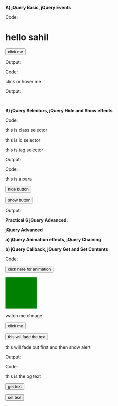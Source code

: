 **A) jQuery Basic, jQuery Events** 

Code:                                               

<!DOCTYPE html> 

<html lang="en"> 

<head> 

   <meta charset="UTF-8"> 

  <meta name="viewport" content="width=device-width, initial-scale=1.0"> 

   <title>basic j query</title> 

   <script src="https://code.jquery.com/jquery-3.6.0.min.js"></script> 

</head> 

<body> 

   <h1>hello sahil</h1> 

   <button id="bt1">click me</button> 

   <script> 

      $(document).ready(function(){ 

           $("#bt1").click(function(){ 

               $("h1").text("welcome to our page"); 

           }); 

    }); 

   </script> 

</body> 

</html> 

Output: 

                

Code: 

<!DOCTYPE html> 

<html lang="en"> 

<head> 

   <meta charset="UTF-8"> 

  <meta name="viewport" content="width=device-width, initial-scale=1.0"> 

   <title>events</title> 
   <script src="https://code.jquery.com/jquery-3.6.0.min.js"></script> 

</head> 

<body> 

   <p id="para">click or hover me</p> 

   <script> 

       $(document).ready(function(){ 

          $("#para").click(function(){ 

             $(this).css("color","green"); 

         }); 

         $("#para").mouseenter(function(){ 

             $(this).css("background","red"); 

           }); 

          $("#para").mouseleave(function(){ 

              $(this).css("background","white"); 

          }); 

       }); 

   </script> 

</body> 

</html> 

Output: 

&nbsp;

**B) jQuery Selectors, jQuery Hide and Show effects** 

Code: 

<!DOCTYPE html> 

<html lang="en"> 

<head> 

   <meta charset="UTF-8"> 

   <meta name="viewport" content="width=device-width, initial-scale=1.0"> 
   <title>selector</title> 

  <script src="https://code.jquery.com/jquery-3.6.0.min.js"></script> 

</head> 

<body> 

   <p class="cl1">this is class selector</p> 

  <p id="id1">this is id selector</p> 

  <p> this is tag selector</p> 

  <script> 

      $(document).ready(function(){ 

         $(".cl1").css("color","red"); 

         $("#id1").css("font-size","20px"); 

         $("p").css("font-weight","bold"); 

    });   </script> 

</body> 

</html> 

Output: 


Code: 

<!DOCTYPE html> 

<html lang="en"> 

<head> 

   <meta charset="UTF-8"> 

   <meta name="viewport" content="width=device-width, initial-scale=1.0"> 

   <title>hind and show</title> 

   <script src="https://code.jquery.com/jquery-3.6.0.min.js"></script> 

</head> 

<body> 

   <p id="text1">this is a para</p> 

   <button id="hide">hide button</button> 

   <button id="show">show button</button> 

   <script> 

      $(document).ready(function(){ 

        $("#hide").click(function(){ 

             $("#text1").hide(); 

        }); 

         $("#show").click(function(){ 

             $("#text1").show(); 

          }); 

      }); 

  </script> 

</body> 

</html> 

Output: 

              

**Practical 6 jQuery Advanced:**



**jQuery Advanced** 

**a) jQuery Animation effects, jQuery Chaining**  

**b) jQuery Callback, jQuery Get and Set Contents**


Code: 

<!DOCTYPE html> 

<html lang="en"> 

<head> 



  <title>animation</title> 

   <script src="https://code.jquery.com/jquery-3.6.0.min.js"></script> 
   <style> 
      #box{ 

          height: 100px; 

          width: 100px; 

         background-color: green; 

        position: relative;      } 

  </style> 

</head> 

<body> 

   <button id="bt">click here for animation</button> 

  <div id="box"></div> 

   <script> 

      $(document).ready(function(){ 

          $("#bt").click(function(){ 

             $("#box").animate({ 

                 left:'250px', 

                 height:'150px', 
                 width:'300px', 

                opacity:'0.1' 

            },1000); 

        }); 

     }); 
  </script> 

</body> 

</html> 



<!DOCTYPE html> 

<html lang="en"> 

<head> 


   <title>channing</title> 

  <script src="https://code.jquery.com/jquery-3.6.0.min.js"></script> 

</head> 

<body> 

   <p id="text">watch me chnage</p> 

   <button id="chain">click me</button> 



   <script> 

       $(document).ready(function(){ 

          $("#chain").click(function(){ 

              $("#text").css("color","red").slideUp(1000).slideDown(1000).fadeOut(1000).fadeIn(1000); 

          }); 

     }); 

 </script> 

 </script> 

</body> 

</html> 


<!DOCTYPE html> 

<html lang="en"> 

<head> 



  <title>jquery callback</title> 

 <script src="https://code.jquery.com/jquery-3.6.0.min.js"></script> 

</head> 

<body> 

  <button id="bt">this will fade the text</button> 

   <p id="text">this will fade out first and then show alert</p> 

  <script> 

     $(document).ready(function(){ 

         $("#bt").click(function(){ 

            $("#text").fadeOut(1000,function(){ 

                alert("text is hidden now"); 

            }); 

       }); 

    }); 

   </script> 

</body> 

</html> 

Output: 




Code: 

<!DOCTYPE html> 

<html lang="en"> 

<head> 

  <title>set and get content</title> 

 <script src="https://code.jquery.com/jquery-3.6.0.min.js"></script> 

</head> 

<body> 

  <p id="para">this is the og text</p> 

  <button id="btget">get text</button> 

 <button id="btset">set text</button> 

   <script> 

    $(document).ready(function(){ 

        $("#btget").click(function(){ 

             alert($("#para").text()); 

         }); 

        $("#btset").click(function(){ 

          $("#para").text("this is the new text"); 

        }); 

       }); 

  </script> 

</body> 

</html> 




&nbsp;





